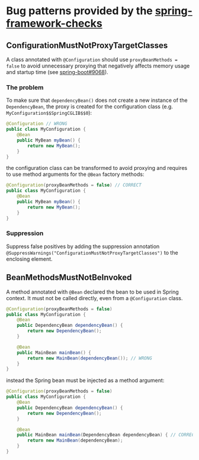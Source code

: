 # Bug patterns provided by the [spring-framework-checks](https://github.com/gavlyukovskiy/spring-framework-checks)

## ConfigurationMustNotProxyTargetClasses

A class annotated with `@Configuration` should use `proxyBeanMethods = false` to avoid unnecessary proxying that negatively affects
memory usage and startup time (see [spring-boot#9068](https://github.com/spring-projects/spring-boot/issues/9068)).

### The problem

To make sure that `dependencyBean()` does not create a new instance of the `DependencyBean`, the proxy is created for
the configuration class (e.g. `MyConfiguration$$SpringCGLIB$$0`):
```java
@Configuration // WRONG
public class MyConfiguration {
    @Bean
    public MyBean myBean() {
        return new MyBean();
    }
}
```
the configuration class can be transformed to avoid proxying and requires to use method arguments for the `@Bean`
factory methods: 
```java
@Configuration(proxyBeanMethods = false) // CORRECT
public class MyConfiguration {
    @Bean
    public MyBean myBean() {
        return new MyBean();
    }
}
```

### Suppression

Suppress false positives by adding the suppression annotation
`@SuppressWarnings("ConfigurationMustNotProxyTargetClasses")` to the enclosing element.

## BeanMethodsMustNotBeInvoked

A method annotated with `@Bean` declared the bean to be used in Spring context. It must not be called directly, even
from a `@Configuration` class.
```java
@Configuration(proxyBeanMethods = false)
public class MyConfiguration {
    @Bean
    public DependencyBean dependencyBean() {
        return new DependencyBean();
    }

    @Bean
    public MainBean mainBean() {
        return new MainBean(dependencyBean()); // WRONG
    }
}
```
instead the Spring bean must be injected as a method argument:
```java
@Configuration(proxyBeanMethods = false)
public class MyConfiguration {
    @Bean
    public DependencyBean dependencyBean() {
        return new DependencyBean();
    }

    @Bean
    public MainBean mainBean(DependencyBean dependencyBean) { // CORRECT
        return new MainBean(dependencyBean);
    }
}
```

